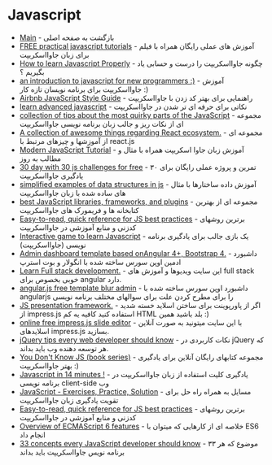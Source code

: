 # Javascript 

- [Main](./README.md) - بازگشت به صفحه اصلی 
- [FREE practical javascript tutorials](http://practicaljavascript.net) - آموزش های عملی رایگان همراه با فیلم برای زبان جاوااسکریپت
- [How to learn Javascript Properly](http://javascriptissexy.com/how-to-learn-javascript-properly) - چگونه جاوااسکریپت را درست و حسابی یاد بگیریم ؟
- [an introduction to javascript for new programmers :)](http://jsforcats.com) - آموزش جاوااسکریپت برای برنامه نویسان تازه کار :)
- [Airbnb JavaScript Style Guide](http://github.com/airbnb/javascript) - راهنمایی برای بهتر کد زدن با جاوااسکریپت
- [learn advanced javascript](http://ejohn.org/apps/learn) - نکاتی برای حرفه ای تر شدن در جاوااسکریپت
- [collection of tips about the most quirky parts of the JavaScript](http://javascriptgarden.info) - مجموعه ای از نکات ریز و جالب زبان برنامه نویسی جاوااسکریپت
- [A collection of awesome things regarding React ecosystem.](http://github.com/enaqx/awesome-react) - مجموعه ای از آموزشها و چیزهای مرتبط با react.js
- [Modern JavaScript Tutorial](http://javascript.info) - آموزش زبان جاوا اسکریپت همراه با مثال و مطالب به روز
- [30 day with 30 js challenges for free](http://javascript30.com) - ۳۰ تمرین و پروژه عملی رایگان برای یادگیری جاوااسکریپت 
- [simplified examples of data structures in js](http://github.com/thejameskyle/itsy-bitsy-data-structures) - آموزش داده ساختارها با مثال های ساده شده با زبان جاوااسکریپت
- [best JavaScript libraries, frameworks, and plugins](http://javascripting.com) - مجموعه ای از بهترین کتابخانه ها و فریمورک های جاوااسکریپت
- [Easy-to-read, quick reference for JS best practices](http://jstherightway.org) - برترین روشهای کدزنی و منابع آموزشی در جاوااسکریپت 
- [Interactive game to learn Javascript](http://alexnisnevich.github.io/untrusted) - یک بازی جالب برای یادگیری برنامه نویسی (جاوااسکریپت)
- [Admin dashboard template based onAngular 4+, Bootstrap 4.](http://akveo.com/ngx-admin) - داشبورد ادمین اوپن سورس ساخته شده با انگولار و بوت استرپ 
- [Learn Full stack development.](http://coursetro.com) - این سایت ویدیوها و آموزش های full stack خوبی بخصوص برای angular دارد.
- [angular.js free template blur admin](http://github.com/akveo/blur-admin) - داشبورد اوپن سورس ساخته شده با angularjs 
را برای مطرح کردن علت برای سوالهای مختلف برنامه نویسی
- [JS presentation framework.](http://github.com/impress/impress.js) - اگر از پاورپوینت برای ساختن اسلاید خسته شدید از impress.js استفاده کنید کافیه یه کم HTML بلد باشید همین :)
- [online free impress.js slide editor](http://strut.io/editor) - با این سایت میتونید به صورت آنلاین اسلایدهای impress.js بسازید.
- [jQuery tips every web developer should know](http://github.com/AllThingsSmitty/jquery-tips-everyone-should-know)  - نکات کاربردی در jQuery که هر توسعه دهنده وب باید بداند.
- [You Don't Know JS (book series)](http://github.com/getify/You-Dont-Know-JS) - مجموعه کتابهای رایگان آنلاین برای یادگیری بهتر جاوااسکریپت :)
- [Javascript in 14 minutes !](http://jgthms.com/javascript-in-14-minutes) - یادگیری کلیت استفاده از زبان جاوااسکریپت در برنامه نویسی client-side وب
- [JavaScript - Exercises, Practice, Solution](http://w3resource.com/javascript-exercises) - مسایل به همراه راه حل برای تقویت یادگیری زبان جاوااسکریپت
- [Easy-to-read, quick reference for JS best practices](http://jstherightway.org) - برترین روشهای کدزنی و منابع آموزشی در جاوااسکریپت 
- [Overview of ECMAScript 6 features](http://git.io/es6features) - خلاصه ای از کارهایی که میتوان با ES6 انجام داد
- [33 concepts every JavaScript developer should know](http://github.com/leonardomso/33-js-concepts) - ۳۳ موضوع که هر برنامه نویس جاوااسکریپت باید بداند
